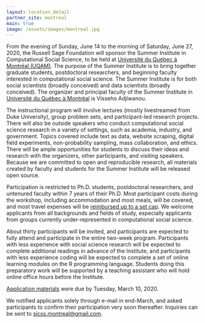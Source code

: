 ```yaml
---
layout: location_detail
partner_site: montreal
main: true
image: /assets/images/montreal.jpg
---
```


From the evening of Sunday, June 14 to the morning of Saturday, June 27, 2020, the Russell Sage Foundation will sponsor the Summer Institute in Computational Social Science, to be held at [Université du Québec à Montréal (UQAM)](https://uqam.ca/). The purpose of the Summer Institute is to bring together graduate students, postdoctoral researchers, and beginning faculty interested in computational social science. The Summer Institute is for both social scientists (broadly conceived) and data scientists (broadly conceived). The organizer and principal faculty of the Summer Institute in [Université du Québec à Montréal](https://uqam.ca/) is Visseho Adjiwanou.

The instructional program will involve lectures (mostly livestreamed from Duke University), group problem sets, and participant-led research projects. There will also be outside speakers who conduct computational social science research in a variety of settings, such as academia, industry, and government. Topics covered include text as data, website scraping, digital field experiments, non-probability sampling, mass collaboration, and ethics. There will be ample opportunities for students to discuss their ideas and research with the organizers, other participants, and visiting speakers. Because we are committed to open and reproducible research, all materials created by faculty and students for the Summer Institute will be released open source.

Participation is restricted to Ph.D. students, postdoctoral researchers, and untenured faculty within 7 years of their Ph.D. Most participant costs during the workshop, including accommodation and most meals, will be covered, and most travel expenses will be [reimbursed up to a set cap](https://compsocialscience.github.io/summer-institute/2020/montreal/travel). We welcome applicants from all backgrounds and fields of study, especially applicants from groups currently under-represented in computational social science. 

About thirty participants will be invited, and participants are expected to fully attend and participate in the entire two-week program. Participants with less experience with social science research will be expected to complete additional readings in advance of the Institute, and participants with less experience coding will be expected to complete a set of online learning modules on the R programming language. Students doing this preparatory work will be supported by a teaching assistant who will hold online office hours before the Institute.

[Application materials](https://compsocialscience.github.io/summer-institute/2020/montreal/apply) were due by Tuesday, March 10, 2020.

We notified applicants solely through e-mail in end-March, and asked participants to confirm their participation very soon thereafter. Inquiries can be sent to <sicss.montreal@gmail.com>.
